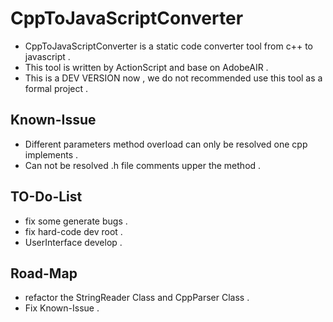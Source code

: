 CppToJavaScriptConverter
========================

* CppToJavaScriptConverter is a static code converter tool from c++ to javascript .
* This tool is written by ActionScript and base on AdobeAIR .
* This is a DEV VERSION now , we do not recommended use this tool as a formal project .

Known-Issue
----------------
* Different parameters method overload can only be resolved one cpp implements .
* Can not be resolved .h file comments upper the method .

TO-Do-List
-------------
* fix some generate bugs .
* fix hard-code dev root .
* UserInterface develop .

Road-Map
-------------
* refactor the StringReader Class and CppParser Class .
* Fix Known-Issue .
